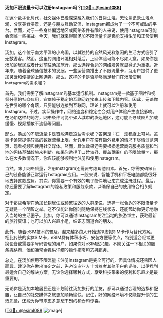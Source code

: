 **汤加不限流量卡可以注册Instagram吗？[[TG💪+ @esim1088](https://t.me/s/esim1088)]**

在这个数字化时代，社交媒体已经深深融入我们的日常生活。无论是记录生活点滴、分享美食美景，还是与朋友互动交流，Instagram都成为了一个不可或缺的平台。然而，对于一些身处偏远地区或网络条件有限的人来说，使用Instagram可能会面临一些挑战。今天，我们就来聊聊汤加不限流量卡是否能支持注册和正常使用Instagram。

汤加，这个位于南太平洋的小岛国，以其独特的自然风光和悠闲的生活方式吸引了无数游客。然而，这里的网络环境相对落后，上网体验可能不尽如人意。如果你是汤加的居民或者计划前往汤加旅行，那么选择合适的网络服务就显得尤为重要。近年来，随着全球通信技术的发展，一些运营商推出了不限流量卡，为用户提供了更加灵活和便捷的上网选择。那么，这样的卡是否能够满足我们在汤加使用Instagram的需求呢？

首先，我们需要了解Instagram的基本运行机制。Instagram是一款基于图片和视频分享的社交应用，它依赖于稳定的互联网连接来上传和下载内容。因此，无论你在世界的哪个角落，只要能够连接到互联网，理论上就可以注册和使用Instagram。不过，实际操作中，网络速度和稳定性会对用户体验产生直接影响。在汤加这样的地方，网络条件可能不如大城市的发达地区，这可能会导致图片加载缓慢、视频播放不流畅等问题。

那么，汤加的不限流量卡是否能满足这些需求呢？答案是：在一定程度上可以。这类卡通常提供较高的数据流量上限，允许用户在没有额外费用的情况下尽情浏览网页、观看视频和使用社交媒体。然而，具体效果还需要根据运营商的服务质量和当地的网络基础设施来判断。如果你选择了口碑较好、覆盖范围广的不限流量卡，那么在大多数情况下，你应该能够顺利地注册和使用Instagram。

当然，除了网络质量，注册Instagram还需要考虑其他因素。首先，你需要确保自己的设备能够正常运行Instagram应用。一般来说，智能手机和平板电脑都能很好地支持这款应用。其次，你需要一个有效的电子邮件地址来完成注册过程。最后，你还需要了解Instagram的隐私政策和服务条款，以确保自己的使用符合相关规定。

对于那些希望在汤加长期居住或频繁往返的人群来说，选择一张合适的不限流量卡无疑是一个明智之举。这不仅能让你随时随地保持在线状态，还能帮助你更好地融入当地的生活圈子。比如，你可以通过Instagram关注当地的旅游博主，获取最新的旅行资讯；也可以加入兴趣小组，结识志同道合的朋友。

此外，随着eSIM技术的普及，越来越多的人开始选择虚拟SIM卡作为替代方案。相比传统的实体SIM卡，eSIM具有体积小巧、安装方便等优点，特别适合经常更换设备或需要多号码管理的用户。如果你对eSIM感兴趣，不妨关注一下相关的服务提供商，他们通常会提供详细的操作指南和支持服务。

总之，在汤加使用不限流量卡注册Instagram是完全可行的，但具体情况还需因人而异。建议你在做出决定之前，先咨询专业人士或参考其他用户的评价，以便找到最适合自己的解决方案。无论你选择哪种方式，享受科技带来的便利和乐趣才是最重要的。

无论你是汤加本地居民还是计划前往汤加旅行的朋友，都可以通过合理的选择和配置，让自己的社交媒体之旅更加顺畅愉快。记住，好的网络环境不仅能提升你的生活质量，还能为你带来更多意想不到的机会和惊喜。

[[TG💪+ @esim1088](https://t.me/s/esim1088) ![Image](https://i.postimg.cc/4NQfJmqS/Snipaste-2025-05-13-00-14-12.png)]